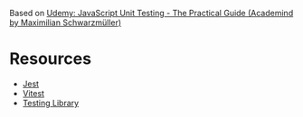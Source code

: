 Based on [Udemy: JavaScript Unit Testing - The Practical Guide (Academind by Maximilian Schwarzmüller)](https://www.udemy.com/course/javascript-unit-testing-the-practical-guide)

# Resources

* [Jest](https://jestjs.io/docs/expect)
* [Vitest](https://vitest.dev/api/expect.html)
* [Testing Library](https://testing-library.com/docs/)
